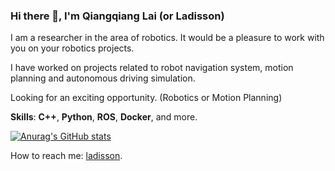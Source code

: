 ### Hi there 👋, I'm Qiangqiang Lai (or Ladisson)

I am a researcher in the area of robotics. It would be a pleasure to work with you on your robotics projects.

I have worked on projects related to robot navigation system, motion planning and autonomous driving simulation.

Looking for an exciting opportunity. (Robotics or Motion Planning)

**Skills**: **C++**, **Python**, **ROS**, **Docker**, and more.

[![Anurag's GitHub stats](https://github-readme-stats.vercel.app/api?username=LadissonLai)](https://github.com/anuraghazra/github-readme-stats)

How to reach me: [ladisson](mailto:sealds653@gmail.com).
